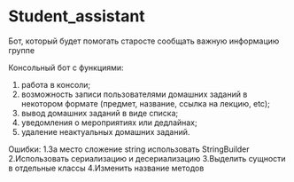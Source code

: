 # Student_assistant
Бот, который будет помогать старосте сообщать важную информацию группе

Консольный бот с функциями:
1. работа в консоли;
2. возможность записи пользователями домашних заданий в некотором формате
(предмет, название, ссылка на лекцию, etc);
3. вывод домашних заданий в виде списка;
4. уведомления о мероприятиях или дедлайнах;
5. удаление неактуальных домашних заданий.

Ошибки:
1.За место сложение string использовать StringBuilder
2.Использовать сериализацию и десериализацию
3.Выделить сущности в отдельные классы
4.Изменить название методов
